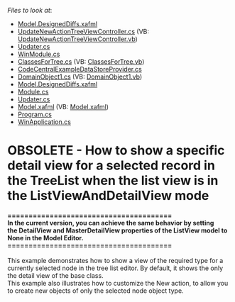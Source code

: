<!-- default file list -->
*Files to look at*:

* [Model.DesignedDiffs.xafml](./CS/WinSolution.Module.Win/Model.DesignedDiffs.xafml)
* [UpdateNewActionTreeViewController.cs](./CS/WinSolution.Module.Win/UpdateNewActionTreeViewController.cs) (VB: [UpdateNewActionTreeViewController.vb](./VB/WinSolution.Module.Win/UpdateNewActionTreeViewController.vb))
* [Updater.cs](./CS/WinSolution.Module.Win/Updater.cs)
* [WinModule.cs](./CS/WinSolution.Module.Win/WinModule.cs)
* [ClassesForTree.cs](./CS/WinSolution.Module/ClassesForTree.cs) (VB: [ClassesForTree.vb](./VB/WinSolution.Module/ClassesForTree.vb))
* [CodeCentralExampleDataStoreProvider.cs](./CS/WinSolution.Module/CodeCentralExampleDataStoreProvider.cs)
* [DomainObject1.cs](./CS/WinSolution.Module/DomainObject1.cs) (VB: [DomainObject1.vb](./VB/WinSolution.Module/DomainObject1.vb))
* [Model.DesignedDiffs.xafml](./CS/WinSolution.Module/Model.DesignedDiffs.xafml)
* [Module.cs](./CS/WinSolution.Module/Module.cs)
* [Updater.cs](./CS/WinSolution.Module/Updater.cs)
* [Model.xafml](./CS/WinSolution.Win/Model.xafml) (VB: [Model.xafml](./VB/WinSolution.Win/Model.xafml))
* [Program.cs](./CS/WinSolution.Win/Program.cs)
* [WinApplication.cs](./CS/WinSolution.Win/WinApplication.cs)
<!-- default file list end -->
# OBSOLETE - How to show a specific detail view for a selected record in the TreeList when the list view is in the ListViewAndDetailView mode


<p><strong>=======================================</strong><br><strong>In the current version, you can achieve the same behavior by setting the DetailView and MasterDetailView properties of the ListView model to None in the Model Editor.</strong><br><strong>=======================================</strong><br><br>This example demonstrates how to show a view of the required type for a currently selected node in the tree list editor. By default, it shows the only the detail view of the base class.<br> This example also illustrates how to customize the New action, to allow you to create new objects of only the selected node object type.</p>

<br/>


